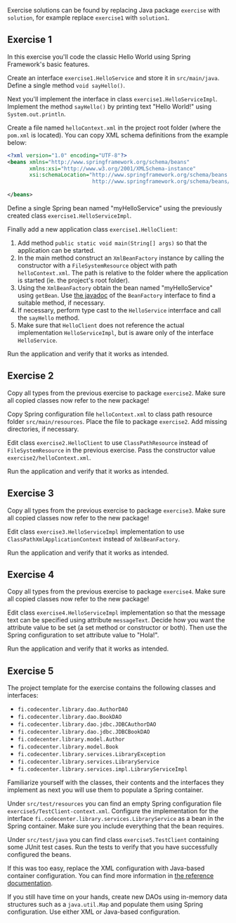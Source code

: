Exercise solutions can be found by replacing Java package `exercise` with `solution`, for example replace `exercise1` with `solution1`.

Exercise 1
----------

In this exercise you'll code the classic Hello World using Spring Framework's basic features.

Create an interface `exercise1.HelloService` and store it in `src/main/java`. Define a single method `void sayHello()`.

Next you'll implement the interface in class `exercise1.HelloServiceImpl`. Implement the method `sayHello()` by printing text "Hello World!" using `System.out.println`.

Create a file named `helloContext.xml` in the project root folder (where the `pom.xml` is located). You can copy XML schema definitions from the example below:

```xml
<?xml version="1.0" encoding="UTF-8"?>
<beans xmlns="http://www.springframework.org/schema/beans"
       xmlns:xsi="http://www.w3.org/2001/XMLSchema-instance"
       xsi:schemaLocation="http://www.springframework.org/schema/beans
                           http://www.springframework.org/schema/beans/spring-beans.xsd">
 
</beans>
```

Define a single Spring bean named "myHelloService" using the previously created class `exercise1.HelloServiceImpl`.

Finally add a new application class `exercise1.HelloClient`:

1. Add method `public static void main(String[] args)` so that the application can be started.
2. In the main method construct an `XmlBeanFactory` instance by calling the constructor with a `FileSystemResource` object with path `helloContext.xml`. The path is relative to the folder where the application is started (ie. the project's root folder).
3. Using the `XmlBeanFactory` obtain the bean named "myHelloService" using `getBean`. Use [the javadoc](http://docs.spring.io/spring/docs/4.0.2.RELEASE/javadoc-api/index.html?org/springframework/beans/factory/BeanFactory.html) of the `BeanFactory` interface to find a suitable method, if necessary.
4. If necessary, perform type cast to the `HelloService` interrface and call the `sayHello` method.
5. Make sure that `HelloClient` does not reference the actual implementation `HelloServiceImpl`, but is aware only of the interface `HelloService`.

Run the application and verify that it works as intended.

Exercise 2
----------

Copy all types from the previous exercise to package `exercise2`. Make sure all copied classes now refer to the new package!

Copy Spring configuration file `helloContext.xml` to class path resource folder `src/main/resources`. Place the file to package `exercise2`. Add missing directories, if necessary.

Edit class `exercise2.HelloClient` to use `ClassPathResource` instead of `FileSystemResource` in the previous exercise. Pass the constructor value `exercise2/helloContext.xml`.

Run the application and verify that it works as intended.

Exercise 3
----------

Copy all types from the previous exercise to package `exercise3`. Make sure all copied classes now refer to the new package!

Edit class `exercise3.HelloServiceImpl` implementation to use `ClassPathXmlApplicationContext` instead of `XmlBeanFactory`.

Run the application and verify that it works as intended.

Exercise 4
----------

Copy all types from the previous exercise to package `exercise4`. Make sure all copied classes now refer to the new package!

Edit class `exercise4.HelloServiceImpl` implementation so that the message text can be specified using attribute `messageText`. Decide how you want the attribute value to be set (a set method or constructor or both). Then use the Spring configuration to set attribute value to "Hola!". 

Run the application and verify that it works as intended.

Exercise 5
----------

The project template for the exercise contains the following classes and interfaces:

* `fi.codecenter.library.dao.AuthorDAO`
* `fi.codecenter.library.dao.BookDAO`
* `fi.codecenter.library.dao.jdbc.JDBCAuthorDAO`
* `fi.codecenter.library.dao.jdbc.JDBCBookDAO`
* `fi.codecenter.library.model.Author`
* `fi.codecenter.library.model.Book`
* `fi.codecenter.library.services.LibraryException`
* `fi.codecenter.library.services.LibraryService`
* `fi.codecenter.library.services.impl.LibraryServiceImpl`

Familiarize yourself with the classes, their contents and the interfaces they implement as next you will use them to populate a Spring container.

Under `src/test/resources` you can find an empty Spring configuration file `exercise5/TestClient-context.xml`. Configure the implementation for the interface `fi.codecenter.library.services.LibraryService` as a bean in the Spring container. Make sure you include everything that the bean requires.

Under `src/test/java` you can find class `exercise5.TestClient` containing some JUnit test cases. Run the tests to verify that you have successfully configured the beans.

If this was too easy, replace the XML configuration with Java-based container configuration. You can find more information in [the reference documentation](http://docs.spring.io/spring/docs/4.0.2.RELEASE/spring-framework-reference/htmlsingle/#beans-java-basic-concepts).

If you still have time on your hands, create new DAOs using in-memory data structures such as a `java.util.Map` and populate them using Spring configuration. Use either XML or Java-based configuration.
